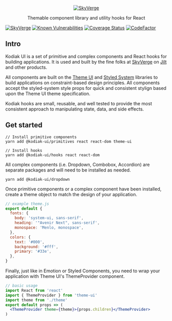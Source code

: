 <p align="center">
  <a href="https://skyverge.com">
    <img src="https://user-images.githubusercontent.com/1162694/74063113-c6bad100-49bd-11ea-982d-3c4b17df80ab.png" alt="SkyVerge" />
  </a>
</p>

<p align="center">Themable component library and utility hooks for React</p>

[![SkyVerge](https://circleci.com/gh/skyverge/kodiak-ui.svg?style=svg)](https://circleci.com/gh/skyverge/kodiak-ui)
[![Known Vulnerabilities](https://snyk.io/test/github/skyverge/kodiak/badge.svg)](https://snyk.io/test/github/skyverge/kodiak)
[![Coverage Status](https://coveralls.io/repos/github/skyverge/kodiak-ui/badge.svg?branch=master)](https://coveralls.io/github/skyverge/kodiak-ui?branch=master)
[![CodeFactor](https://www.codefactor.io/repository/github/skyverge/kodiak-ui/badge)](https://www.codefactor.io/repository/github/skyverge/kodiak-ui)

## Intro

Kodiak UI is a set of primitive and complex components and React hooks for building applications. It is used and built by the fine folks at [SkyVerge](https://skyverge.com) on [Jilt](https://jilt.com) and other products.

All components are built on the [Theme UI](https://theme-ui.com/) and [Styled System](https://styled-system) libraries to build applications on constraint-based design principles. All components accept the styled-system style props for quick and consistent stylign based upon the Theme UI theme specification.

Kodiak hooks are small, reusable, and well tested to provide the most consistent approach to manipulating state, data, and side effects.

## Get started

```
// Install primitive components
yarn add @kodiak-ui/primitives react react-dom theme-ui

// Install hooks
yarn add @kodiak-ui/hooks react react-dom
```

All complex components (i.e. Dropdown, Combobox, Accordion) are separate packages and will need to be installed as needed.

```
yarn add @kodiak-ui/dropdown
```

Once primitive components or a complex component have been installed, create a theme object to match the design of your application.

```js
// example theme.js
export default {
  fonts: {
    body: 'system-ui, sans-serif',
    heading: '"Avenir Next", sans-serif',
    monospace: 'Menlo, monospace',
  },
  colors: {
    text: '#000',
    background: '#fff',
    primary: '#33e',
  },
}
```

Finally, just like in Emotion or Styled Components, you need to wrap your application with Theme UI's ThemeProvider component.

```jsx
// basic usage
import React from 'react'
import { ThemeProvider } from 'theme-ui'
import theme from './theme'
export default props => (
  <ThemeProvider theme={theme}>{props.children}</ThemeProvider>
)
```
